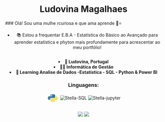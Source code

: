 <div align="center">

 # Ludovina Magalhaes
 </div align="center">
### Olá! Sou uma mulhe rcuriosa e que ama aprende 👋⭐

 </div align="center">



<div align="center">

 
- 📚 Estou a frequentar E.B.A - Estatística do Básico ao Avançado para aprender estatística e phyton mais profundamente para acrescentar ao meu portfólio!

##
<!-- List -->
<h4>
    <li> 📌 Ludovina, Portugal </li>
    <li> 👨‍🎓 Informática de Gestão </li>
    <li> 🌱 Learning Analise de Dados -Estatística - SQL - Python & Power BI </li>
    
</h4>

### Linguagens:
<div>
  <img align="center" alt="-Python" height="30" width="40" src="https://raw.githubusercontent.com/devicons/devicon/master/icons/python/python-original.svg">
  <img align="center" alt="Stella-SQL" height="30" width="40" src="https://cdn.jsdelivr.net/gh/devicons/devicon@latest/icons/azuresqldatabase/azuresqldatabase-original.svg" />
  <img align="center" alt="Stella-jupyter" height="30" width="40" src="https://cdn.jsdelivr.net/gh/devicons/devicon@latest/icons/jupyter/jupyter-original-wordmark.svg" />          
                              
</div>



## 

<div>
  <a href = "mailto:lagmagalhaes@gmail.com"><img src="https://img.shields.io/badge/Gmail-D14836?style=for-the-badge&logo=gmail&logoColor=white"></a>
  <a href="https://www.linkedin.com/in/ludovina-magalhaes" target="_blank"><img src="https://img.shields.io/badge/-LinkedIn-%230077B5?style=for-the-badge&logo=linkedin&logoColor=white" target="_blank"></a>
 

</div>



 

</div>
